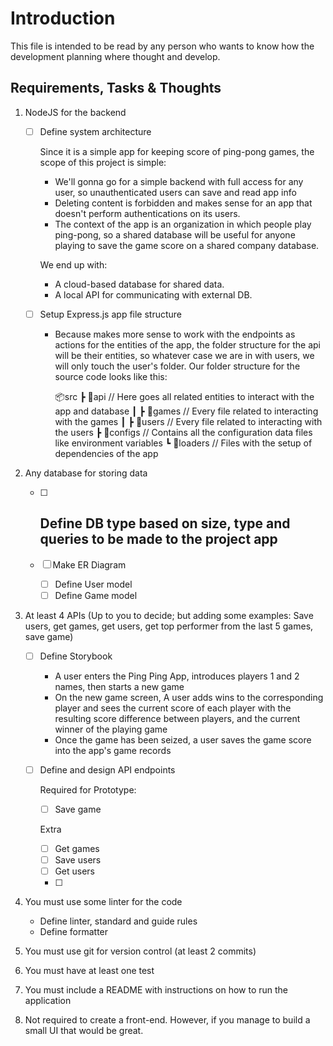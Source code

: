 # Introduction

This file is intended to be read by any person who wants to know how the development planning where thought and develop.

## Requirements, Tasks & Thoughts

1. NodeJS for the backend

   - [ ] Define system architecture

     Since it is a simple app for keeping score of ping-pong games, the scope of this project is simple:

     - We'll gonna go for a simple backend with full access for any user, so unauthenticated users can save and read app info
     - Deleting content is forbidden and makes sense for an app that doesn't perform authentications on its users.
     - The context of the app is an organization in which people play ping-pong, so a shared database will be useful for anyone playing to save the game score on a shared company database.

     We end up with:

     - A cloud-based database for shared data.
     - A local API for communicating with external DB.

   - [ ] Setup Express.js app file structure

     - Because makes more sense to work with the endpoints as actions for the entities of the app, the folder structure for the api will be their entities, so whatever case we are in with users, we will only touch the user's folder. Our folder structure for the source code looks like this:

       📦src
       ┣ 📂api // Here goes all related entities to interact with the app and database
       ┃ ┣ 📂games // Every file related to interacting with the games
       ┃ ┣ 📂users // Every file related to interacting with the users
       ┣ 📂configs // Contains all the configuration data files like environment variables
       ┗ 📂loaders // Files with the setup of dependencies of the app

2. Any database for storing data

   - [ ] Define DB type based on size, type and queries to be made to the project app
     - 
   - [ ] Make ER Diagram

     - [ ] Define User model
     - [ ] Define Game model

3. At least 4 APIs (Up to you to decide; but adding some examples: Save users, get games, get users, get top performer from the last 5 games, save game)

   - [ ] Define Storybook

     - A user enters the Ping Ping App, introduces players 1 and 2 names, then starts a new game
     - On the new game screen, A user adds wins to the corresponding player and sees the current score of each player with the resulting score difference between players, and the current winner of the playing game
     - Once the game has been seized, a user saves the game score into the app's game records

   - [ ] Define and design API endpoints

     Required for Prototype:

     - [ ] Save game

     Extra

     - [ ] Get games
     - [ ] Save users
     - [ ] Get users
     - [ ]

4. You must use some linter for the code
   - Define linter, standard and guide rules
   - Define formatter
5. You must use git for version control (at least 2 commits)
6. You must have at least one test
7. You must include a README with instructions on how to run the application
8. Not required to create a front-end. However, if you manage to build a small UI that would be great.
